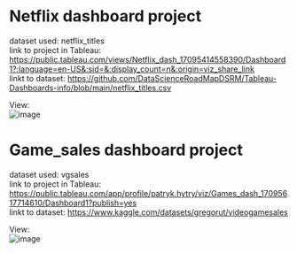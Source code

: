 # Netflix dashboard project 
dataset used: netflix_titles   
link to project in Tableau: https://public.tableau.com/views/Netflix_dash_17095414558390/Dashboard1?:language=en-US&:sid=&:display_count=n&:origin=viz_share_link     
linkt to dataset: https://github.com/DataScienceRoadMapDSRM/Tableau-Dashboards-info/blob/main/netflix_titles.csv   

        
View:   
![image](https://github.com/paci00/tableau_portfolio/assets/153626884/755e16b2-7949-40ba-8432-4435e22b923a)   

# Game_sales dashboard project   
dataset used: vgsales   
link to project in Tableau: https://public.tableau.com/app/profile/patryk.hytry/viz/Games_dash_17095617714610/Dashboard1?publish=yes   
linkt to dataset: https://www.kaggle.com/datasets/gregorut/videogamesales      

View:   
![image](https://github.com/paci00/tableau_portfolio/assets/153626884/373e9733-aa09-440f-bbda-8c6ec63efcef)   
